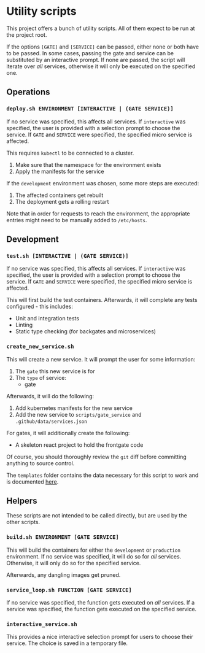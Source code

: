 # Utility scripts

This project offers a bunch of utility scripts.
All of them expect to be run at the project root.

If the options `[GATE]` and `[SERVICE]` can be passed, either none or both have to be passed.
In some cases, passing the gate and service can be substituted by an interactive prompt.
If none are passed, the script will iterate over *all* services, otherwise it will only be executed on the specified one.

## Operations

### `deploy.sh ENVIRONMENT [INTERACTIVE | (GATE SERVICE)]`

If no service was specified, this affects all services.
If `interactive` was specified, the user is provided with a selection prompt to choose the service.
If `GATE` and `SERVICE` were specified, the specified micro service is affected.

This requires `kubectl` to be connected to a cluster.

1. Make sure that the namespace for the environment exists
1. Apply the manifests for the service

If the `development` environment was chosen, some more steps are executed:

1. The affected containers get rebuilt
1. The deployment gets a rolling restart

Note that in order for requests to reach the environment, the appropriate entries might need to be manually added to `/etc/hosts`.

## Development

### `test.sh [INTERACTIVE | (GATE SERVICE)]`

If no service was specified, this affects all services.
If `interactive` was specified, the user is provided with a selection prompt to choose the service.
If `GATE` and `SERVICE` were specified, the specified micro service is affected.

This will first build the test containers.
Afterwards, it will complete any tests configured - this includes:

* Unit and integration tests
* Linting
* Static type checking (for backgates and microservices)

### `create_new_service.sh`

This will create a new service.
It will prompt the user for some information:

1. The `gate` this new service is for
1. The `type` of service:
   * gate

Afterwards, it will do the following:

1. Add kubernetes manifests for the new service
1. Add the new service to `scripts/gate_service` and `.github/data/services.json`

For gates, it will additionally create the following:

* A skeleton react project to hold the frontgate code

Of course, you should thoroughly review the `git` diff before committing anything to source control.

The `templates` folder contains the data necessary for this script to work and is documented [here](/documentation/templates.md).

## Helpers

These scripts are not intended to be called directly, but are used by the other scripts.

### `build.sh ENVIRONMENT [GATE SERVICE]`

This will build the containers for either the `development` or `production` environment.
If no service was specified, it will do so for *all* services.
Otherwise, it will only do so for the specified service.

Afterwards, any dangling images get pruned.

### `service_loop.sh FUNCTION [GATE SERVICE]`

If no service was specified, the function gets executed on *all* services.
If a service was specified, the function gets executed on the specified service.

### `interactive_service.sh`

This provides a nice interactive selection prompt for users to choose their service.
The choice is saved in a temporary file.
